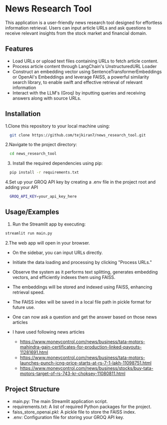 
# News Research Tool 

This application is a user-friendly news research tool designed for effortless information retrieval. Users can input article URLs and ask questions to receive relevant insights from the stock market and financial domain.

## Features

- Load URLs or upload text files containing URLs to fetch article content.
- Process article content through LangChain's UnstructuredURL Loader
- Construct an embedding vector using SentenceTransformerEmbeddings or OpenAI's Embeddings and leverage FAISS, a powerful similarity search library, to enable swift and effective retrieval of relevant information
- Interact with the LLM's (Groq) by inputting queries and receiving answers along with source URLs.


## Installation

1.Clone this repository to your local machine using:

```bash
  git clone https://github.com/tejkiran7/news_research_tool.git
```
2.Navigate to the project directory:

```bash
  cd news_research_tool
```
3. Install the required dependencies using pip:

```bash
  pip install -r requirements.txt
```
4.Set up your GROQ API key by creating a .env file in the project root and adding your API

```bash
  GROQ_API_KEY=your_api_key_here
```
## Usage/Examples

1. Run the Streamlit app by executing:
```bash
streamlit run main.py

```

2.The web app will open in your browser.

- On the sidebar, you can input URLs directly.

- Initiate the data loading and processing by clicking "Process URLs."

- Observe the system as it performs text splitting, generates embedding vectors, and efficiently indexes them using FAISS.

- The embeddings will be stored and indexed using FAISS, enhancing retrieval speed.

- The FAISS index will be saved in a local file path in pickle format for future use.
- One can now ask a question and get the answer based on those news articles
- I have used following news articles
  - https://www.moneycontrol.com/news/business/tata-motors-mahindra-gain-certificates-for-production-linked-payouts-11281691.html
  - https://www.moneycontrol.com/news/business/tata-motors-launches-punch-icng-price-starts-at-rs-7-1-lakh-11098751.html
  - https://www.moneycontrol.com/news/business/stocks/buy-tata-motors-target-of-rs-743-kr-choksey-11080811.html

## Project Structure

- main.py: The main Streamlit application script.
- requirements.txt: A list of required Python packages for the project.
- faiss_store_openai.pkl: A pickle file to store the FAISS index.
- .env: Configuration file for storing your GROQ API key.
